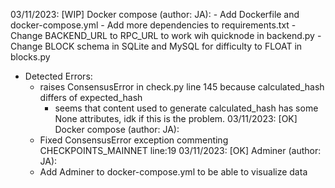 03/11/2023: [WIP] Docker compose (author: JA):
    - Add Dockerfile and docker-compose.yml
    - Add more dependencies to requirements.txt
    - Change BACKEND_URL to RPC_URL to work wih quicknode in backend.py
    - Change BLOCK schema in SQLite and MySQL for difficulty to FLOAT in blocks.py
  - Detected Errors:
    - raises ConsensusError in check.py line 145 because calculated_hash differs of expected_hash
      - seems that content used to generate calculated_hash has some None attributes, idk if this is the problem.
03/11/2023: [OK] Docker compose (author: JA):
    - Fixed ConsensusError exception commenting CHECKPOINTS_MAINNET line:19
03/11/2023: [OK] Adminer (author: JA):
    - Add Adminer to docker-compose.yml to be able to visualize data